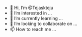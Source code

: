 - 👋 Hi, I’m @Tejaskteju
- 👀 I’m interested in ...
- 🌱 I’m currently learning ...
- 💞️ I’m looking to collaborate on ...
- 📫 How to reach me ...

<!---
Tejaskteju/Tejaskteju is a ✨ special ✨ repository because its `README.md` (this file) appears on your GitHub profile.
You can click the Preview link to take a look at your changes.
--->
